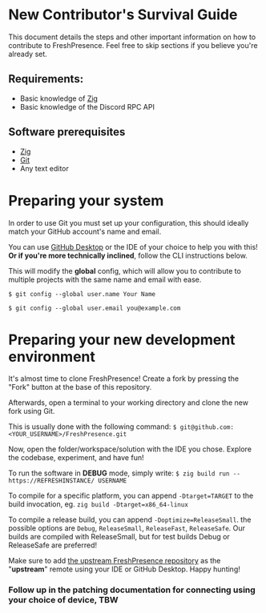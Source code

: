 # New Contributor's Survival Guide

This document details the steps and other important information on how to contribute to FreshPresence. Feel free to skip sections if you believe you're already set.

## Requirements:
- Basic knowledge of [Zig](https://ziglang.org/)
- Basic knowledge of the Discord RPC API

## Software prerequisites
- [Zig](https://ziglang.org)
- [Git](https://git-scm.com)
- Any text editor

# Preparing your system
In order to use Git you must set up your configuration, this should ideally match your GitHub account's name and email. 

You can use [GitHub Desktop](https://desktop.github.com) or the IDE of your choice to help you with this! **Or if you're more technically inclined**, follow the CLI instructions below.

This will modify the **global** config, which will allow you to contribute to multiple projects with the same name and email with ease.

`$ git config --global user.name Your Name`

`$ git config --global user.email you@example.com`

# Preparing your new development environment
It's almost time to clone FreshPresence! Create a fork by pressing the "Fork" button at the base of this repository.

Afterwards, open a terminal to your working directory and clone the new fork using Git.

This is usually done with the following command: 
`$ git@github.com:<YOUR_USERNAME>/FreshPresence.git`

Now, open the folder/workspace/solution with the IDE you chose. Explore the codebase, experiment, and have fun!

To run the software in **DEBUG** mode, simply write: 
`$ zig build run -- https://REFRESHINSTANCE/ USERNAME`

To compile for a specific platform, you can append `-Dtarget=TARGET` to the build invocation, eg. `zig build -Dtarget=x86_64-linux`

To compile a release build, you can append `-Doptimize=ReleaseSmall`. the possible options are `Debug`, `ReleaseSmall`, `ReleaseFast`, `ReleaseSafe`. Our builds are compiled with ReleaseSmall, but for test builds Debug or ReleaseSafe are preferred!

Make sure to add [the upstream FreshPresence repository](https://github.com/LittleBigRefresh/FreshPresence) as the "**upstream**" remote using your IDE or GitHub Desktop. Happy hunting!

### Follow up in the patching documentation for connecting using your choice of device, TBW